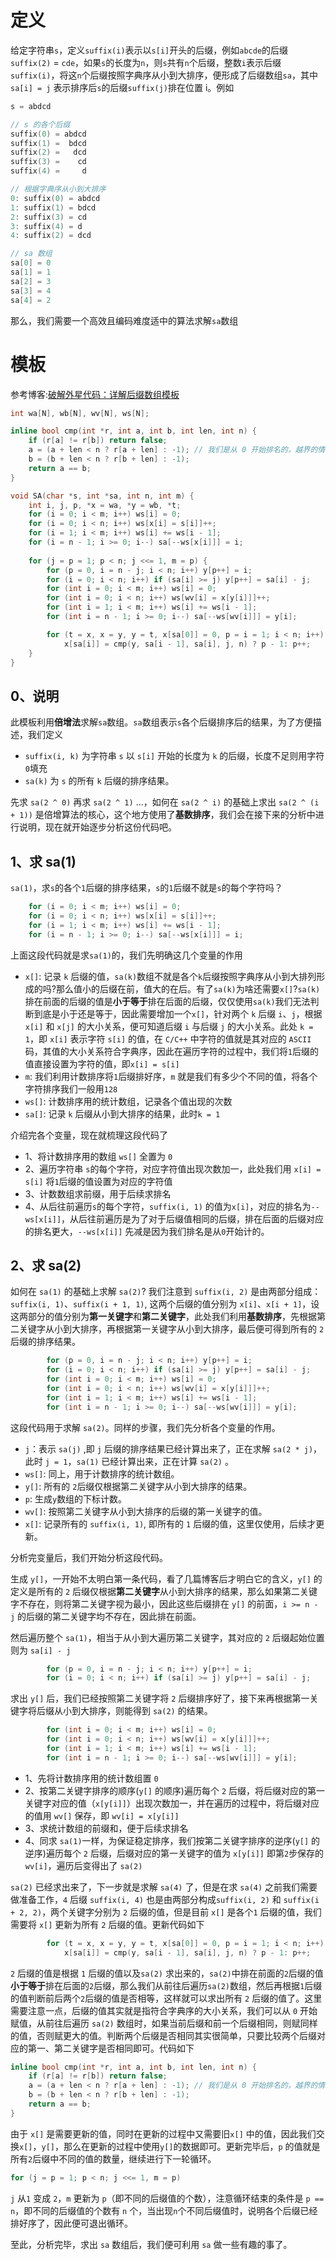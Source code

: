 # 定义
给定字符串`s`，定义`suffix(i)`表示以`s[i]`开头的后缀，例如`abcde`的后缀`suffix(2)` = `cde`，如果`s`的长度为`n`，则`s`共有`n`个后缀，整数`i`表示后缀`suffix(i)`，将这`n`个后缀按照字典序从小到大排序，便形成了后缀数组`sa`，其中`sa[i] = j` 表示排序后`s`的后缀`suffix(j)`排在位置 ​i​ 。例如
```cpp
s = abdcd

// s 的各个后缀
suffix(0) = abdcd
suffix(1) =  bdcd
suffix(2) =   dcd
suffix(3) =    cd
suffix(4) =     d

// 根据字典序从小到大排序
0: suffix(0) = abdcd
1: suffix(1) = bdcd
2: suffix(3) = cd
3: suffix(4) = d
4: suffix(2) = dcd

// sa 数组
sa[0] = 0
sa[1] = 1
sa[2] = 3
sa[3] = 4
sa[4] = 2
```
那么，我们需要一个高效且编码难度适中的算法求解`sa`数组

# 模板
参考博客:[破解外星代码：详解后缀数组模板](https://daichao1997.github.io/2018-10-29-%E5%90%8E%E7%BC%80%E6%95%B0%E7%BB%84.html)

```cpp
int wa[N], wb[N], wv[N], ws[N];

inline bool cmp(int *r, int a, int b, int len, int n) {
    if (r[a] != r[b]) return false;
    a = (a + len < n ? r[a + len] : -1); // 我们是从 0 开始排名的，越界的情况下值为 -1
    b = (b + len < n ? r[b + len] : -1);
    return a == b;
}

void SA(char *s, int *sa, int n, int m) {
    int i, j, p, *x = wa, *y = wb, *t;
    for (i = 0; i < m; i++) ws[i] = 0;
    for (i = 0; i < n; i++) ws[x[i] = s[i]]++;
    for (i = 1; i < m; i++) ws[i] += ws[i - 1];
    for (i = n - 1; i >= 0; i--) sa[--ws[x[i]]] = i;
    
    for (j = p = 1; p < n; j <<= 1, m = p) {
        for (p = 0, i = n - j; i < n; i++) y[p++] = i;
        for (i = 0; i < n; i++) if (sa[i] >= j) y[p++] = sa[i] - j;
        for (int i = 0; i < m; i++) ws[i] = 0;
        for (int i = 0; i < n; i++) ws[wv[i] = x[y[i]]]++;
        for (int i = 1; i < m; i++) ws[i] += ws[i - 1];
        for (int i = n - 1; i >= 0; i--) sa[--ws[wv[i]]] = y[i];

        for (t = x, x = y, y = t, x[sa[0]] = 0, p = i = 1; i < n; i++)
            x[sa[i]] = cmp(y, sa[i - 1], sa[i], j, n) ? p - 1: p++;
    }
}
```
## 0、说明
此模板利用**倍增法**求解`sa`数组。`sa`数组表示`s`各个后缀排序后的结果，为了方便描述，我们定义
- `suffix(i, k)` 为字符串 `s` 以 `s[i]` 开始的长度为 `k` 的后缀，长度不足则用字符`0`填充
- `sa(k)` 为 `s` 的所有 `k` 后缀的排序结果。

先求 `sa(2 ^ 0)` 再求 `sa(2 ^ 1)` ...，如何在 `sa(2 ^ i)` 的基础上求出 `sa(2 ^ (i + 1))` 是倍增算法的核心，这个地方使用了**基数排序**，我们会在接下来的分析中进行说明，现在就开始逐步分析这份代码吧。

## 1、求 sa(1)
`sa(1)`，求`s`的各个`1`后缀的排序结果，`s`的`1`后缀不就是`s`的每个字符吗？
```cpp
    for (i = 0; i < m; i++) ws[i] = 0;
    for (i = 0; i < n; i++) ws[x[i] = s[i]]++;
    for (i = 1; i < m; i++) ws[i] += ws[i - 1];
    for (i = n - 1; i >= 0; i--) sa[--ws[x[i]]] = i;
```
上面这段代码就是求`sa(1)`的，我们先明确这几个变量的作用
- `x[]`: 记录 `k` 后缀的值，`sa(k)`数组不就是各个`k`后缀按照字典序从小到大排列形成的吗?那么值小的后缀在前，值大的在后。有了`sa(k)`为啥还需要`x[]`?`sa(k)`排在前面的后缀的值是**小于等于**排在后面的后缀，仅仅使用`sa(k)`我们无法判断到底是小于还是等于，因此需要增加一个`x[]`，针对两个 `k` 后缀 `i`、`j`，根据 `x[i]` 和 `x[j]` 的大小关系，便可知道后缀 `i` 与后缀 `j` 的大小关系。此处 `k = 1`，即 `x[i]` 表示字符 `s[i]` 的值，在 `C/C++` 中字符的值就是其对应的 `ASCII` 码，其值的大小关系符合字典序，因此在遍历字符的过程中，我们将`1`后缀的值直接设置为字符的值，即`x[i] = s[i]`
- `m`: 我们利用计数排序将`1`后缀排好序，`m` 就是我们有多少个不同的值，将各个字符排序我们一般用`128`
- `ws[]`: 计数排序用的统计数组，记录各个值出现的次数
- `sa[]`: 记录 `k` 后缀从小到大排序的结果，此时`k = 1`

介绍完各个变量，现在就梳理这段代码了
- 1、将计数排序用的数组 `ws[]` 全置为 `0`
- 2、遍历字符串 `s`的每个字符，对应字符值出现次数加一，此处我们用 `x[i] = s[i]` 将`1`后缀的值设置为对应的字符值
- 3、计数数组求前缀，用于后续求排名
- 4、从后往前遍历`s`的每个字符，`suffix(i, 1)` 的值为`x[i]`，对应的排名为`--ws[x[i]]`，从后往前遍历是为了对于后缀值相同的后缀，排在后面的后缀对应的排名更大，`--ws[x[i]]` 先减是因为我们排名是从`0`开始计的。

## 2、求 sa(2)
如何在 `sa(1)` 的基础上求解 `sa(2)`? 我们注意到 `suffix(i, 2)` 是由两部分组成：`suffix(i, 1)`、`suffix(i + 1, 1)`, 这两个后缀的值分别为 `x[i]`、`x[i + 1]`，设这两部分的值分别为**第一关键字**和**第二关键字**，此处我们利用**基数排序**，先根据第二关键字从小到大排序，再根据第一关键字从小到大排序，最后便可得到所有的 `2`后缀的排序结果。
```cpp
        for (p = 0, i = n - j; i < n; i++) y[p++] = i;
        for (i = 0; i < n; i++) if (sa[i] >= j) y[p++] = sa[i] - j;
        for (int i = 0; i < m; i++) ws[i] = 0;
        for (int i = 0; i < n; i++) ws[wv[i] = x[y[i]]]++;
        for (int i = 1; i < m; i++) ws[i] += ws[i - 1];
        for (int i = n - 1; i >= 0; i--) sa[--ws[wv[i]]] = y[i];
```
这段代码用于求解 `sa(2)`。同样的步骤，我们先分析各个变量的作用。
- `j`：表示 `sa(j)` ,即 `j` 后缀的排序结果已经计算出来了，正在求解 `sa(2 * j)`，此时 `j = 1`，`sa(1)` 已经计算出来，正在计算 `sa(2)` 。
- `ws[]`: 同上，用于计数排序的统计数组。
- `y[]`: 所有的 `2`后缀仅根据第二关键字从小到大排序的结果。
- `p`: 生成`y`数组的下标计数。
- `wv[]`:  按照第二关键字从小到大排序的后缀的第一关键字的值。
- `x[]`: 记录所有的 `suffix(i, 1)`, 即所有的 `1` 后缀的值，这里仅使用，后续才更新。

分析完变量后，我们开始分析这段代码。

生成 `y[]`，一开始不太明白第一条代码，看了几篇博客后才明白它的含义，`y[]` 的定义是所有的 `2` 后缀仅根据**第二关键字**从小到大排序的结果，那么如果第二关键字不存在，则将第二关键字视为最小，因此这些后缀排在 `y[]` 的前面，`i >= n - j` 的后缀的第二关键字均不存在，因此排在前面。

然后遍历整个 `sa(1)`，相当于从小到大遍历第二关键字，其对应的 `2` 后缀起始位置则为 `sa[i] - j`

```cpp
        for (p = 0, i = n - j; i < n; i++) y[p++] = i;
        for (i = 0; i < n; i++) if (sa[i] >= j) y[p++] = sa[i] - j;
```
求出 `y[]` 后，我们已经按照第二关键字将 `2` 后缀排序好了，接下来再根据第一关键字将后缀从小到大排序，则能得到 `sa(2)` 的结果。
```cpp
        for (int i = 0; i < m; i++) ws[i] = 0;
        for (int i = 0; i < n; i++) ws[wv[i] = x[y[i]]]++;
        for (int i = 1; i < m; i++) ws[i] += ws[i - 1];
        for (int i = n - 1; i >= 0; i--) sa[--ws[wv[i]]] = y[i];
```
- 1、先将计数排序用的统计数组置 `0`
- 2、按第二关键字排序的顺序(`y[]` 的顺序)遍历每个 `2` 后缀，将后缀对应的第一关键字对应的值（`x[y[i]]`）出现次数加一，并在遍历的过程中，将后缀对应的值用 `wv[]` 保存，即 `wv[i] = x[y[i]]`
- 3、求统计数组的前缀和，便于后续求排名
- 4、同求 `sa(1)`一样，为保证稳定排序，我们按第二关键字排序的逆序(`y[]` 的逆序)遍历每个 `2` 后缀，后缀对应的第一关键字的值为 `x[y[i]]` 即第`2`步保存的 `wv[i]`，遍历后变得出了 `sa(2)`

`sa(2)` 已经求出来了，下一步就是求解 `sa(4)` 了，但是在求 `sa(4)` 之前我们需要做准备工作，`4` 后缀 `suffix(i, 4)` 也是由两部分构成`suffix(i, 2)` 和 `suffix(i + 2, 2)`，两个关键字分别为 `2` 后缀的值，但是目前 `x[]` 是各个`1` 后缀的值，我们需要将 `x[]` 更新为所有 `2` 后缀的值。更新代码如下
```cpp
        for (t = x, x = y, y = t, x[sa[0]] = 0, p = i = 1; i < n; i++)
            x[sa[i]] = cmp(y, sa[i - 1], sa[i], j, n) ? p - 1: p++;
```
`2` 后缀的值是根据 `1` 后缀的值以及`sa(2)` 求出来的，`sa(2)`中排在前面的`2`后缀的值**小于等于**排在后面的`2`后缀，那么我们从前往后遍历`sa(2)`数组，然后再根据`1`后缀的值判断前后两个`2`后缀的值是否相等，这样就可以求出所有 `2` 后缀的值了。这里需要注意一点，后缀的值其实就是指符合字典序的大小关系，我们可以从 `0` 开始赋值，从前往后遍历 `sa(2)` 数组时，如果当前后缀和前一个后缀相同，则赋同样的值，否则赋更大的值。判断两个后缀是否相同其实很简单，只要比较两个后缀对应的第一、第二关键字是否相同即可。代码如下
```cpp
inline bool cmp(int *r, int a, int b, int len, int n) {
    if (r[a] != r[b]) return false;
    a = (a + len < n ? r[a + len] : -1); // 我们是从 0 开始排名的，越界的情况下值为 -1
    b = (b + len < n ? r[b + len] : -1);
    return a == b;
}
```
由于 `x[]` 是需要更新的值，同时在更新的过程中又需要旧`x[]` 中的值，因此我们交换`x[]`，`y[]`，那么在更新的过程中使用`y[]`的数据即可。更新完毕后，`p` 的值就是所有`2`后缀中不同的值的数量，继续进行下一轮循环。
```cpp
for (j = p = 1; p < n; j <<= 1, m = p)
```
`j` 从`1` 变成 `2`，`m` 更新为 `p`（即不同的后缀值的个数），注意循环结束的条件是 `p == n`，即不同的后缀值的个数有 `n` 个，当出现`n`个不同后缀值时，说明各个后缀已经排好序了，因此便可退出循环。

至此，分析完毕，求出 `sa` 数组后，我们便可利用 `sa` 做一些有趣的事了。
